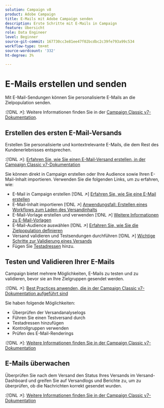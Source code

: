 ```yaml
---
solution: Campaign v8
product: Adobe Campaign
title: E-Mails mit Adobe Campaign senden
description: Erste Schritte mit E-Mails in Campaign
feature: Übersicht
role: Data Engineer
level: Beginner
source-git-commit: 167730cc3e81ee47f02bcdbc2c39fe793a99c534
workflow-type: tm+mt
source-wordcount: '332'
ht-degree: 3%

---
```


# E-Mails erstellen und senden

Mit E-Mail-Sendungen können Sie personalisierte E-Mails an die Zielpopulation senden.

:[!DNL :arrow_upper_right:]: Weitere Informationen finden Sie in der [Campaign Classic v7-Dokumentation](https://experienceleague.adobe.com/docs/campaign-classic/using/sending-messages/sending-emails/about-email-channel.html).

## Erstellen des ersten E-Mail-Versands

Erstellen Sie personalisierte und kontextrelevante E-Mails, die dem Rest des Kundenerlebnisses entsprechen.

:[!DNL :arrow_upper_right:]: [Erfahren Sie, wie Sie einen E-Mail-Versand erstellen, in der Campaign Classic v7-Dokumentation](https://experienceleague.adobe.com/docs/campaign-classic/using/designing-content/editing-html-content/use-case--creating-an-email-delivery.html)

Sie können direkt in Campaign erstellen oder Ihre Audience sowie Ihren E-Mail-Inhalt importieren. Verwenden Sie die folgenden Links, um zu erfahren, wie:

* E-Mail in Campaign erstellen
   [!DNL :arrow_upper_right:] [Erfahren Sie, wie Sie eine E-Mail erstellen](https://experienceleague.adobe.com/docs/campaign-classic/using/sending-messages/sending-emails/defining-the-email-content.html)
* E-Mail-Inhalt importieren
   [!DNL :arrow_upper_right:] [Anwendungsfall: Erstellen eines Workflows zum Laden des Versandinhalts](https://experienceleague.adobe.com/docs/campaign-classic/using/automating-with-workflows/use-cases/deliveries/loading-delivery-content.html)
* E-Mail-Vorlage erstellen und verwenden
   [!DNL :arrow_upper_right:] [Weitere Informationen zu E-Mail-Vorlagen](https://experienceleague.adobe.com/docs/campaign-classic/using/sending-messages/using-delivery-templates/about-templates.html)
* E-Mail-Audience auswählen
   [!DNL :arrow_upper_right:] [Erfahren Sie, wie Sie die Zielpopulation definieren](https://experienceleague.adobe.com/docs/campaign-classic/using/sending-messages/key-steps-when-creating-a-delivery/steps-defining-the-target-population.html)
* Versand validieren und Testsendungen durchführen
   [!DNL :arrow_upper_right:] [Wichtige Schritte zur Validierung eines Versands](https://experienceleague.adobe.com/docs/campaign-classic/using/sending-messages/key-steps-when-creating-a-delivery/steps-validating-the-delivery.html)
* Fügen Sie [Testadressen](https://experienceleague.adobe.com/docs/campaign-classic/using/sending-messages/using-seed-addresses/about-seed-addresses.html) hinzu.

## Testen und Validieren Ihrer E-Mails

Campaign bietet mehrere Möglichkeiten, E-Mails zu testen und zu validieren, bevor sie an Ihre Zielgruppen gesendet werden.

:[!DNL :arrow_upper_right:]: [Best Practices anwenden, die in der Campaign Classic v7-Dokumentation aufgeführt sind](https://experienceleague.adobe.com/docs/campaign-classic/using/sending-messages/key-steps-when-creating-a-delivery/delivery-bestpractices/check-before-sending.html)

Sie haben folgende Möglichkeiten:

* Überprüfen der Versandanalyselogs
* Führen Sie einen Testversand durch
* Testadressen hinzufügen
* Kontrollgruppen verwenden
* Prüfen des E-Mail-Renderings

:[!DNL :arrow_upper_right:]: [Weitere Informationen finden Sie in der Campaign Classic v7-Dokumentation](https://experienceleague.adobe.com/docs/campaign-classic/using/sending-messages/key-steps-when-creating-a-delivery/steps-validating-the-delivery.html)

## E-Mails überwachen

Überprüfen Sie nach dem Versand den Status Ihres Versands im Versand-Dashboard und greifen Sie auf Versandlogs und Berichte zu, um zu überprüfen, ob die Nachrichten korrekt gesendet wurden.

:[!DNL :arrow_upper_right:]: [Weitere Informationen finden Sie in der Campaign Classic v7-Dokumentation](https://experienceleague.adobe.com/docs/campaign-classic/using/sending-messages/key-steps-when-creating-a-delivery/delivery-bestpractices/track-and-monitor.html)

